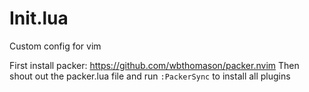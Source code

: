 # Init.lua

Custom config for vim

First install packer: https://github.com/wbthomason/packer.nvim
Then shout out the packer.lua file and run `:PackerSync` to install all plugins
